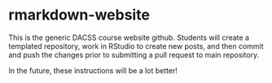 # rmarkdown-website

This is the generic DACSS course website github. Students will create a templated repository, work in RStudio to create new posts, and then commit and push the changes prior to submitting a pull request to main repository. 

In the future, these instructions will be a lot better!